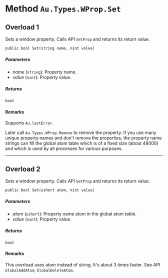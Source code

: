 # Method `Au.Types.WProp.Set`

## Overload 1

Sets a window property. Calls API `SetProp` and returns its return value.

```
public bool Set(string name, nint value)
```

##### Parameters

- *name*  (`string`):
    Property name.
- *value*  (`nint`):
    Property value.

##### Returns

`bool`

#### Remarks

Supports `Au.lastError`.

Later call `Au.Types.WProp.Remove` to remove the property. If you use many unique property names and don't remove the properties, the property name strings can fill the global atom table which is of a fixed size (about 48000) and which is used by all processes for various purposes.

* * *

## Overload 2

Sets a window property. Calls API `SetProp` and returns its return value.

```
public bool Set(ushort atom, nint value)
```

##### Parameters

- *atom*  (`ushort`):
    Property name atom in the global atom table.
- *value*  (`nint`):
    Property value.

##### Returns

`bool`

#### Remarks

This overload uses atom instead of string. It's about 3 times faster. See API `GlobalAddAtom`, `GlobalDeleteAtom`.